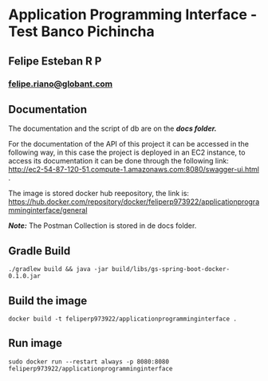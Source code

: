 # Application Programming Interface - Test Banco Pichincha

## Felipe Esteban R P
### felipe.riano@globant.com

## Documentation

The documentation and the script of db are on the _**docs folder.**_

For the documentation of the API of this project it can be accessed in the following way, 
in this case the project is deployed in an EC2 instance, to access its documentation 
it can be done through the 
following link: http://ec2-54-87-120-51.compute-1.amazonaws.com:8080/swagger-ui.html .

The image is stored docker hub reepository, the link is: https://hub.docker.com/repository/docker/feliperp973922/applicationprogramminginterface/general

_**Note:**_ The Postman Collection is stored in de docs folder.

## Gradle Build
``` ./gradlew build && java -jar build/libs/gs-spring-boot-docker-0.1.0.jar ```
## Build the image
``` docker build -t feliperp973922/applicationprogramminginterface .  ```
## Run image
``` sudo docker run --restart always -p 8080:8080 feliperp973922/applicationprogramminginterface ```
